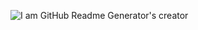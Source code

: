 
![I am GitHub Readme Generator's creator](https://scontent.fdac147-1.fna.fbcdn.net/v/t39.30808-6/408465965_2117619295257058_7259010844846063845_n.jpg?_nc_cat=111&ccb=1-7&_nc_sid=3635dc&_nc_eui2=AeG9AYsufZLH0c-SReXSomkmvc7OUpR9vO69zs5SlH287iVG3Zt6K60TjzbdF9YypSaING_TYEQnb4Cpstbhxl9f&_nc_ohc=5YHYJ4qHoIgAX9zbRSI&_nc_ht=scontent.fdac147-1.fna&oh=00_AfD__vVLgZAzDwdpVpFqcEEi2yfU_2lSE0Kd-CjHGsOgIA&oe=6578AE7D)



